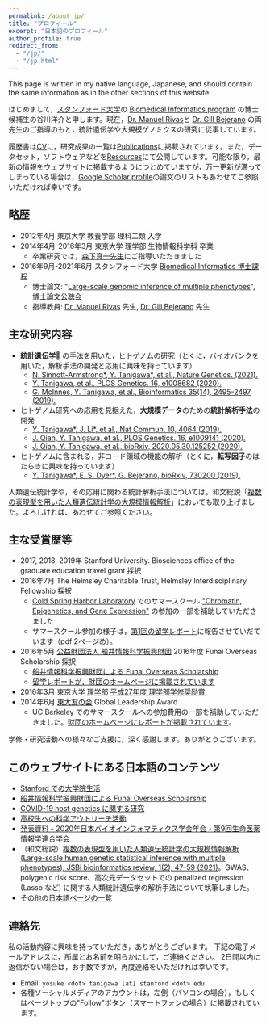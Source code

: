 ```yaml
---
permalink: /about_jp/
title: "プロフィール"
excerpt: "日本語のプロフィール"
author_profile: true
redirect_from:
  - "/jp/"
  - "/jp.html"
---
```


This page is written in my native language, Japanese, and should contain the same information as in the other sections of this website.

はじめまして，[スタンフォード大学](https://www.stanford.edu/)の [Biomedical Informatics program](https://med.stanford.edu/bmi.html) の博士候補生の谷川洋介と申します。現在，[Dr. Manuel Rivas](http://med.stanford.edu/rivaslab/)と [Dr. Gill Bejerano](http://bejerano.stanford.edu/) の両先生のご指導のもと，統計遺伝学や大規模ゲノミクスの研究に従事しています。

履歴書は[CV](/cv)に，研究成果の一覧は[Publications](/publications)に掲載されています。また，データセット，ソフトウェアなどを[Resources](/resources)にて公開しています。可能な限り，最新の情報をウェブサイトに掲載するようにつとめていますが，万一更新が滞ってしまっている場合は，[Google Scholar profile](https://scholar.google.com/citations?user=9hVh3nQAAAAJ)の論文のリストもあわせてご参照いただければ幸いです。

## 略歴

- 2012年4月  東京大学 教養学部 理科二類 入学
- 2014年4月-2016年3月  東京大学 理学部 生物情報科学科 卒業
  - 卒業研究では，[森下真一先生](https://mlab.cb.k.u-tokyo.ac.jp/)にご指導いただきました
- 2016年9月-2021年6月  スタンフォード大学 [Biomedical Informatics 博士課程](https://med.stanford.edu/bmi.html)
  - 博士論文: "[Large-scale genomic inference of multiple phenotypes](https://purl.stanford.edu/sb956xt8745)", [博士論文公聴会](/talks/2021-05-03-PhD-defense)
  - 指導教員: [Dr. Manuel Rivas](http://med.stanford.edu/rivaslab/) 先生, [Dr. Gill Bejerano](http://bejerano.stanford.edu/) 先生


## 主な研究内容

- **統計遺伝学** の手法を用いた，ヒトゲノムの研究（とくに，バイオバンクを用いた，解析手法の開発と応用に興味を持っています）
  - [N. Sinnott-Armstrong\*, Y. Tanigawa\*, et al., Nature Genetics. (2021).](/publication/2021-01-18-biomarkers)
  - [Y. Tanigawa, et al., PLOS Genetics. 16, e1008682 (2020).](/publication/2020-05-05-ANGPTL7)
  - [G. McInnes, Y. Tanigawa, et al., Bioinformatics 35(14), 2495-2497 (2019).](/publication/2018-12-05-GBE)
- ヒトゲノム研究への応用を見据えた，**大規模データ**のための**統計解析手法**の開発
  - [Y. Tanigawa\*, J. Li\*, et al., Nat Commun. 10, 4064 (2019).](/publication/2019-09-06-DeGAs)
  - [J. Qian, Y. Tanigawa, et al., PLOS Genetics. 16, e1009141 (2020).](/publication/2020-10-23-snpnet)
  - [J. Qian, Y. Tanigawa, et al., bioRxiv, 2020.05.30.125252 (2020).](/publication/preprint-2020-05-30-SRRR)
- ヒトゲノムに含まれる，非コード領域の機能の解析（とくに，**転写因子**のはたらきに興味を持っています）
  - [Y. Tanigawa\*, E. S. Dyer\*, G. Bejerano, bioRxiv, 730200 (2019).](/publication/preprint-2019-08-20-whichtf)

人類遺伝統計学や，その応用に関わる統計解析手法については，和文総説「[複数の表現型を用いた人類遺伝統計学の大規模情報解析](/publication/2021-04-23-JSBi-review)」においても取り上げました。よろしければ、あわせてご参照ください。

## 主な受賞歴等

- 2017, 2018, 2019年  Stanford University. Biosciences office of the graduate education travel grant 採択
- 2016年7月  The Helmsley Charitable Trust, Helmsley Interdisciplinary Fellowship 採択
  - [Cold Spring Harbor Laboratory](https://www.cshl.edu/) でのサマースクール ["Chromatin, Epigenetics, and Gene Expression"](https://meetings.cshl.edu/courses.aspx?course=C-GNX&year=16) の参加の一部を補助していただきました
  - サマースクール参加の様子は，[第1回の留学レポート](https://www.funaifoundation.jp/scholarship/201612tanigawayosuke.pdf)に報告させていだています（pdf 2ページめ）。
- 2016年5月  [公益財団法人 船井情報科学振興財団](https://www.funaifoundation.jp/index.html) 2016年度 Funai Overseas Scholarship 採択
  - [船井情報科学振興財団による Funai Overseas Scholarship](/posts/2020/06/FOS/)
  - [留学レポートが，財団のホームページに掲載されています](https://www.funaifoundation.jp/scholarship/grantee_tanigawa_yosuke.html)
- 2016年3月  東京大学 [理学部](https://www.s.u-tokyo.ac.jp/) [平成27年度 理学部学修奨励賞](https://www.s.u-tokyo.ac.jp/ja/awards/encouragement/H27.html)
- 2014年6月  [東大友の会](https://www.friendsofutokyo.org/) Global Leadership Award
  - UC Berkeley でのサマースクールへの参加費用の一部を補助していただきました。[財団のホームページにレポートが掲載されています](http://www.friendsofutokyo.org/summer-session-summer-english-language-studies-uc-berkeley/)。

学修・研究活動への様々なご支援に，深く感謝します。ありがとうございます。

## このウェブサイトにある日本語のコンテンツ

- [Stanford での大学院生活](/posts/2021/03/life-at-Stanford-jp)
- [船井情報科学振興財団による Funai Overseas Scholarship](/posts/2020/06/FOS/)
- [COVID-19 host genetics に関する研究](/posts/2020/04/COVID-19-hg-jp/)
- [高校生への科学アウトリーチ活動](/posts/2020/08/outreach_jp/)
- [発表資料 - 2020年日本バイオインフォマティクス学会年会・第9回生命医薬情報学連合学会](/talks/2020-09-01-IIBMP2020)
- （和文総説）[複数の表現型を用いた人類遺伝統計学の大規模情報解析 (Large-scale human genetic statistical inference with multiple phenotypes), JSBi bioinformatics review, 1(2), 47-59 (2021)](/publication/2021-04-23-JSBi-review)。GWAS、polygenic risk score、高次元データセットでの penalized regression (Lasso など) に関する人類統計遺伝学の解析手法について執筆しました。
- その他の[日本語ページの一覧](/tags/#jp)

## 連絡先

私の活動内容に興味を持っていただき，ありがとうございます。
下記の電子メールアドレスに，所属とお名前を明らかにして，ご連絡ください。
2日間以内に返信がない場合は，お手数ですが，再度連絡をいただければ幸いです。

- Email: `yosuke <dot> tanigawa [at] stanford <dot> edu`
- 各種ソーシャルメディアのアカウントは，左側（パソコンの場合），もしくはページトップの"Follow"ボタン（スマートフォンの場合）に掲載されています。
